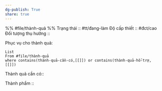 ```yaml
---
dg-publish: True
share: true
---
```

%%
#file/thành-quả
%%
Trạng thái :: #tt/đang-làm
Độ cấp thiết :: #đct/cao
Đối tượng thụ hưởng :: 

Phục vụ cho thành quả:
```dataview
List 
From #file/thành-quả 
where contains(thành-quả-cần-có,[[]]) or contains(thành-quả-hỗ-trợ,[[]]) 
```
Thành quả cần có:: 

Thành phẩm ::

